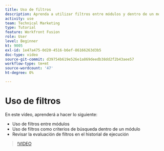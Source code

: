 ```yaml
---
title: Uso de filtros
description: Aprenda a utilizar filtros entre módulos y dentro de un módulo y a revisar el historial de ejecución, todo en [!DNL Adobe Workfront Fusion].
activity: use
team: Technical Marketing
type: Tutorial
feature: Workfront Fusion
role: User
level: Beginner
kt: 9005
exl-id: 1e47a475-0d20-4516-b6ef-86166263d3b5
doc-type: video
source-git-commit: d39754b619e526e1a869deedb38dd2f2b43aee57
workflow-type: tm+mt
source-wordcount: '47'
ht-degree: 0%

---
```


# Uso de filtros

En este vídeo, aprenderá a hacer lo siguiente:

* Uso de filtros entre módulos
* Uso de filtros como criterios de búsqueda dentro de un módulo
* Revisar la evaluación de filtros en el historial de ejecución

>[!VIDEO](https://video.tv.adobe.com/v/335265/?quality=12)

